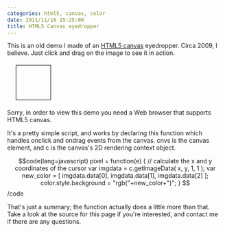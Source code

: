 ```yaml
---
categories: html5, canvas, color
date: 2011/11/16 15:25:00
title: HTML5 Canvas eyedropper
---
```


<style type="text/css"> 
    #color { height: 80px; width: 80px; margin: 20px; display: block; border: 1px solid black; }
    canvas { margin: 0 auto; }
</style> 

<script type="text/javascript"> 
 
var c;
var cnvs;
 
window.onload = function() {
 
    cnvs = document.getElementById("c");
    
    if( cnvs.getContext) { // Check for canvas support
    // DRAW FUN STUFF!  
 
        c = cnvs.getContext('2d');
        var color = document.getElementById("color");
        var colorcode = document.getElementById("colorcode");
 
        var img = new Image();
 
        img.onload = function() {
            cnvs.width = img.width;cnvs.height = img.height; // resize to fit image
            c.drawImage( img, 0, 0 );
        }
        img.src = "/img/001/kazoo.png";
 
        pixel = function(e) {

            // find the element's position
            var x = 0;
            var y = 0;
            var o = cnvs;
            do {
                x += o.offsetLeft;
                y += o.offsetTop;
            } while (o = o.offsetParent);

            x = e.pageX - x;
            y = e.pageY - y;
            var imgdata = c.getImageData( x, y, 1, 1 );
            var new_color = [ imgdata.data[0], imgdata.data[1], imgdata.data[2] ];
            color.style.background = "rgb("+new_color+")";
            colorcode.innerHTML = "rgb("+new_color+")";
        }
 
        cnvs.onmousedown = function(e) {
            cnvs.onmousemove = pixel; // fire pixel() while user is dragging
            cnvs.onclick = pixel; // only so it will still fire if user doesn't drag at all
        }
 
        cnvs.onmouseup = function() {
            cnvs.onmousemove = null;
        }
 
    }
 
}
 
</script> 

This is an old demo I made of an [HTML5 canvas](http://en.wikipedia.org/wiki/Canvas_element) eyedropper.  Circa 2009, I believe.  Just click and drag on the image to see it in action.

<span id="color"></span>
<span id="colorcode"></span>

<canvas id="c">Sorry, in order to view this demo you need a Web browser that supports HTML5 canvas.</canvas>

It's a pretty simple script, and works by declaring this function which handles onclick and ondrag events from the canvas.  cnvs is the canvas element, and c is the canvas's 2D rendering context object.

$$code(lang=javascript)
pixel = function(e) {
    // calculate the x and y coordinates of the cursor
    var imgdata = c.getImageData( x, y, 1, 1 );
    var new_color = [ imgdata.data[0],
                      imgdata.data[1], 
                      imgdata.data[2] ];
    color.style.background = "rgb("+new_color+")";
}
$$/code

That's just a summary; the function actually does a little more than that.  Take a look at the source for this page if you're interested, and contact me if there are any questions.
